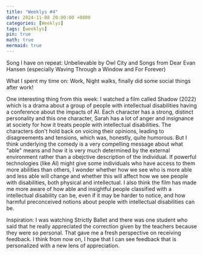 ```yaml
---
title: "Weeklys #4"
date: 2024-11-08 20:00:00 +0800
categories: [Weeklys]
tags: [weeklys]
pin: true
math: true
mermaid: true
---
```


Song I have on repeat: Unbelievable by Owl City and Songs from Dear Evan Hansen (especially Waving Through a Window and For Forever)

What I spent my time on: Work, Night walks, finally did some social things after work!

One interesting thing from this week: I watched a film called Shadow (2022) which is a drama about a group of people with intellectual disabilities having a conference about the impacts of AI. Each character has a strong, distinct personality and this one character, Sarah has a lot of anger and insignance at society for how it treats people with intellectual disabilities. The characters don't hold back on voicing their opinions, leading to disagreements and tensions, which was, honestly, quite humorous. But I think underlying the comedy is a very compelling message about what "able" means and how it is very much determined by the external environment rather than a obejctive description of the individual. If powerful technologies (like AI) might give some individuals who have access to them more abilities than others, I wonder whether how we see who is more able and less able will change and whether this will affect how we see people with disabilities, both physical and intellectual. I also think the film has made me more aware of how able and insightful people classified with a intellectual disability can be, even if it may be harder to notice, and how harmful preconceived notions about people with intellectual disabilities can be.

Inspiration: I was watching Strictly Ballet and there was one student who said that he really appreciated the correction given by the teachers because they were so personal. That gave me a fresh perspective on receiving feedback. I think from now on, I hope that I can see feedback that is personalized with a new lens of appreciation.
